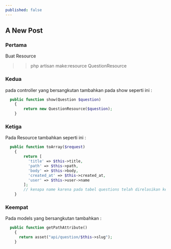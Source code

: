 ```yaml
---
published: false
---
```

## A New Post

### Pertama
Buat Resource
>> php artisan make:resource QuestionResource

### Kedua
pada controller yang bersangkutan tambahkan pada show seperti ini :  
```php
  public function show(Question $question)
    {
        return new QuestionResource($question);
    }
```

### Ketiga
Pada Resource tambahkan seperti ini :  
```php
  public function toArray($request)
    {
        return [
          'title' => $this->title,
          'path' => $this->path,
          'body' => $this->body,
          'created_at' => $this->created_at,
          'user' => $this->user->name
        ];
        // kenapa name karena pada tabel questions telah direlasikan ke user jadi bisa didapatkan name user, ini untuk menghindari users tau id user tersebut ketka dikirim dengan API
    }
```

### Keempat
Pada models yang bersangkutan tambahkan :
```php
  public function getPathAttribute()
    {
      return asset("api/question/$this->slug");
    }
```

